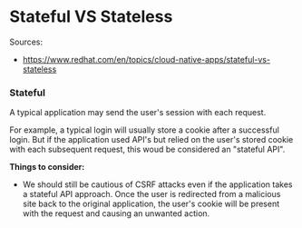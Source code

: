 # Stateful VS Stateless

Sources:

- https://www.redhat.com/en/topics/cloud-native-apps/stateful-vs-stateless

### Stateful

A typical application may send the user's session with each request.

For example, a typical login will usually store a cookie after a successful login. But if the application used API's but relied on the user's stored cookie with each subsequent request, this woud be considered an "stateful API".

**Things to consider:**

- We should still be cautious of CSRF attacks even if the application takes a stateful API approach. Once the user is redirected from a malicious site back to the original application, the user's cookie will be present with the request and causing an unwanted action.
